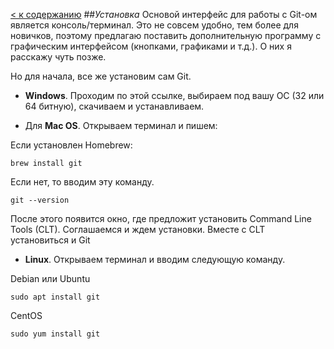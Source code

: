 [< к содержанию](readme.md/)
##_Установка_
Основой интерфейс для работы с Git-ом является консоль/терминал. Это не совсем удобно, тем более для новичков, поэтому предлагаю поставить дополнительную программу с графическим интерфейсом (кнопками, графиками и т.д.). О них я расскажу чуть позже.

Но для начала, все же установим сам Git.

- __Windows__. Проходим по этой ссылке, выбираем под вашу ОС (32 или 64 битную), скачиваем и устанавливаем.

- Для __Mac OS__. Открываем терминал и пишем:

 
Если установлен Homebrew:
```
brew install git
```
Если нет, то вводим эту команду. 
```
git --version
```
После этого появится окно, где предложит установить Command Line Tools (CLT).
Соглашаемся и ждем установки. Вместе с CLT установиться и Git

- __Linux__. Открываем терминал и вводим следующую команду.

Debian или Ubuntu
```
sudo apt install git
```

CentOS
```
sudo yum install git
```